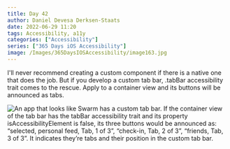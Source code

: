 ```yaml
---
title: Day 42
author: Daniel Devesa Derksen-Staats
date: 2022-06-29 11:20
tags: Accessibility, a11y
categories: ["Accessibility"]
series: ["365 Days iOS Accessibility"]
image: /Images/365DaysIOSAccessibility/image163.jpg
---
```


I'll never recommend creating a custom component if there is a native one that does the job. But if you develop a custom tab bar, .tabBar accessibility trait comes to the rescue. Apply to a container view and its buttons will be announced as tabs.

![An app that looks like Swarm has a custom tab bar. If the container view of the tab bar has the tabBar accessibility trait and its property isAccessibilityElement is false, its three buttons would be announced as: “selected, personal feed, Tab, 1 of 3”, “check-in, Tab, 2 of 3”, “friends, Tab, 3 of 3”. It indicates they’re tabs and their position in the custom tab bar.](/Images/365DaysIOSAccessibility/image163.jpg)